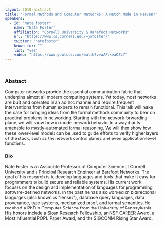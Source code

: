 ```yaml
---
layout: 2019-abstract
title: "Formal Methods and Computer Networks: A Match Made in Heaven?"
speakers:
  - id: "nate_foster"
    name: "Nate Foster"
    affiliation: "Cornell University & Barefoot Networks"
    url: "https://www.cs.cornell.edu/~jnfoster/"
    twitter: "natefoster"
    known-for: ""
    list: "yes"
    video: "https://www.youtube.com/watch?v=aAPqkeaQZiY"
---
```


<br/>

### Abstract

Computer networks provide the essential communication fabric that underpins almost all modern computing systems. Yet today, most networks are built and operated in an ad hoc manner and require frequent interventions from human experts to remain functional. This talk will make the case for bringing ideas from the formal methods community to bear on practical problems in networking. Starting with the network forwarding plane, we will show how to model network behavior in a way that is amenable to mostly-automated formal reasoning. We will then show how these lower-level models can be used to guide efforts to verify higher layers of the stack, such as the network control planes and even application-level functions.

### Bio

Nate Foster is an Associate Professor of Computer Science at Cornell University and a Principal Research Engineer at Barefoot Networks. The goal of his research is to develop languages and tools that make it easy for programmers to build secure and reliable systems. His current work focuses on the design and implementation of languages for programming software-defined networks. In the past he has also worked on bidirectional languages (also known as "lenses"), database query languages, data provenance, type systems, mechanized proof, and formal semantics. He received a PhD in Computer Science from the University of Pennsylvania. His honors include a Sloan Research Fellowship, an NSF CAREER Award, a Most Influential POPL Paper Award, and the SIGCOMM Rising Star Award.
